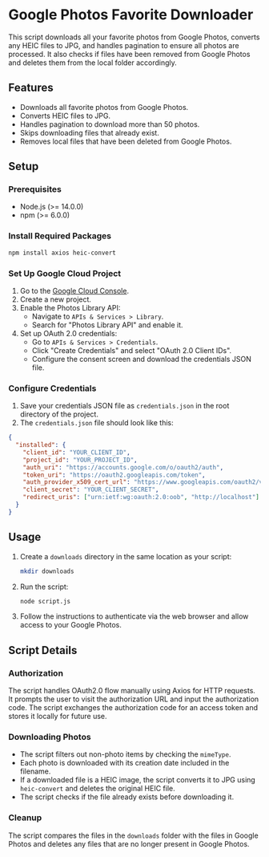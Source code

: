 
# Google Photos Favorite Downloader

This script downloads all your favorite photos from Google Photos, converts any HEIC files to JPG, and handles pagination to ensure all photos are processed. It also checks if files have been removed from Google Photos and deletes them from the local folder accordingly.

## Features

- Downloads all favorite photos from Google Photos.
- Converts HEIC files to JPG.
- Handles pagination to download more than 50 photos.
- Skips downloading files that already exist.
- Removes local files that have been deleted from Google Photos.

## Setup

### Prerequisites

- Node.js (>= 14.0.0)
- npm (>= 6.0.0)

### Install Required Packages

```bash
npm install axios heic-convert
```

### Set Up Google Cloud Project

1. Go to the [Google Cloud Console](https://console.cloud.google.com/).
2. Create a new project.
3. Enable the Photos Library API:
   - Navigate to `APIs & Services > Library`.
   - Search for "Photos Library API" and enable it.
4. Set up OAuth 2.0 credentials:
   - Go to `APIs & Services > Credentials`.
   - Click "Create Credentials" and select "OAuth 2.0 Client IDs".
   - Configure the consent screen and download the credentials JSON file.

### Configure Credentials

1. Save your credentials JSON file as `credentials.json` in the root directory of the project.
2. The `credentials.json` file should look like this:

```json
{
  "installed": {
    "client_id": "YOUR_CLIENT_ID",
    "project_id": "YOUR_PROJECT_ID",
    "auth_uri": "https://accounts.google.com/o/oauth2/auth",
    "token_uri": "https://oauth2.googleapis.com/token",
    "auth_provider_x509_cert_url": "https://www.googleapis.com/oauth2/v1/certs",
    "client_secret": "YOUR_CLIENT_SECRET",
    "redirect_uris": ["urn:ietf:wg:oauth:2.0:oob", "http://localhost"]
  }
}
```

## Usage

1. Create a `downloads` directory in the same location as your script:
   ```bash
   mkdir downloads
   ```
2. Run the script:
   ```bash
   node script.js
   ```
3. Follow the instructions to authenticate via the web browser and allow access to your Google Photos.

## Script Details

### Authorization

The script handles OAuth2.0 flow manually using Axios for HTTP requests. It prompts the user to visit the authorization URL and input the authorization code. The script exchanges the authorization code for an access token and stores it locally for future use.

### Downloading Photos

- The script filters out non-photo items by checking the `mimeType`.
- Each photo is downloaded with its creation date included in the filename.
- If a downloaded file is a HEIC image, the script converts it to JPG using `heic-convert` and deletes the original HEIC file.
- The script checks if the file already exists before downloading it.

### Cleanup

The script compares the files in the `downloads` folder with the files in Google Photos and deletes any files that are no longer present in Google Photos.
